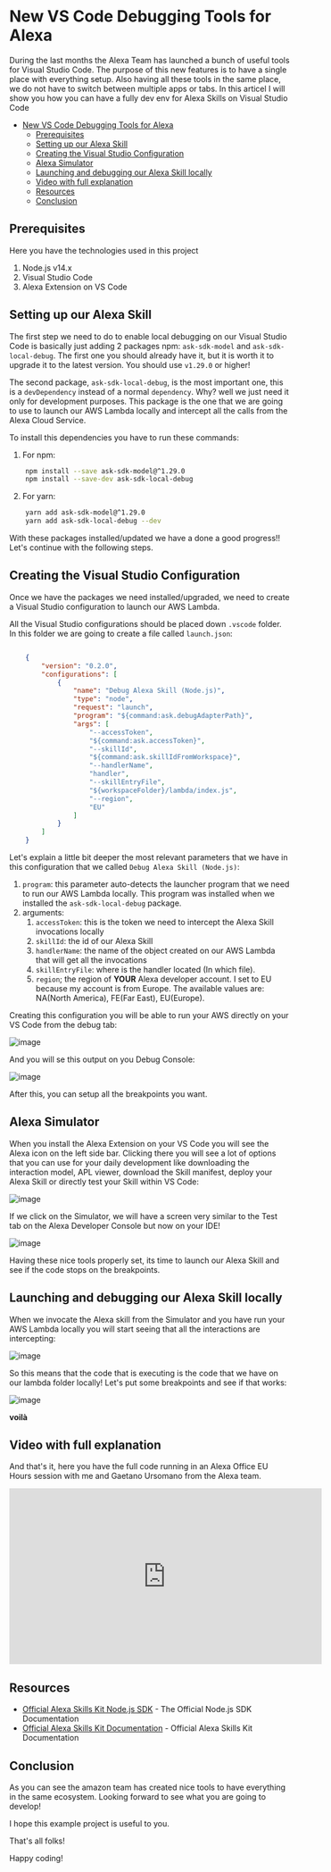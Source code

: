 # New VS Code Debugging Tools for Alexa

During the last months the Alexa Team has launched a bunch of useful tools for Visual Studio Code. The purpose of this new features is to have a single place with everything setup. Also having all these tools in the same place, we do not have to switch between multiple apps or tabs. In this articel I will show you how you can have a fully dev env for Alexa Skills on Visual Studio Code

<!-- TOC -->

- [New VS Code Debugging Tools for Alexa](#new-vs-code-debugging-tools-for-alexa)
  - [Prerequisites](#prerequisites)
  - [Setting up our Alexa Skill](#setting-up-our-alexa-skill)
  - [Creating the Visual Studio Configuration](#creating-the-visual-studio-configuration)
  - [Alexa Simulator](#alexa-simulator)
  - [Launching and debugging our Alexa Skill locally](#launching-and-debugging-our-alexa-skill-locally)
  - [Video with full explanation](#video-with-full-explanation)
  - [Resources](#resources)
  - [Conclusion](#conclusion)

<!-- /TOC -->

## Prerequisites

Here you have the technologies used in this project
1. Node.js v14.x
2. Visual Studio Code
3. Alexa Extension on VS Code

## Setting up our Alexa Skill

The first step we need to do to enable local debugging on our Visual Studio Code is basically just adding 2 packages npm: `ask-sdk-model` and `ask-sdk-local-debug`. The first one you should already have it, but it is worth it to upgrade it to the latest version. You should use `v1.29.0` or higher!

The second package, `ask-sdk-local-debug`, is the most important one, this is a `devDependency` instead of a normal `dependency`. Why? well we just need it only for development purposes. This package is the one that we are going to use to launch our AWS Lambda locally and intercept all the calls from the Alexa Cloud Service.

To install this dependencies you have to run these commands:
1. For npm:
```bash
    npm install --save ask-sdk-model@^1.29.0
    npm install --save-dev ask-sdk-local-debug
```
2. For yarn:
```bash
    yarn add ask-sdk-model@^1.29.0
    yarn add ask-sdk-local-debug --dev
```

With these packages installed/updated we have a done a good progress!! Let's continue with the following steps.

## Creating the Visual Studio Configuration

Once we have the packages we need installed/upgraded, we need to create a Visual Studio configuration to launch our AWS Lambda.

All the Visual Studio configurations should be placed down `.vscode` folder. In this folder we are going to create a file called `launch.json`:

```json

    {
        "version": "0.2.0",
        "configurations": [
            {
                "name": "Debug Alexa Skill (Node.js)",
                "type": "node",
                "request": "launch",
                "program": "${command:ask.debugAdapterPath}",
                "args": [
                    "--accessToken",
                    "${command:ask.accessToken}",
                    "--skillId",
                    "${command:ask.skillIdFromWorkspace}",
                    "--handlerName",
                    "handler",
                    "--skillEntryFile",
                    "${workspaceFolder}/lambda/index.js",
                    "--region",
                    "EU"
                ]
            }
        ]
    }

```

Let's explain a little bit deeper the most relevant parameters that we have in this configuration that we called `Debug Alexa Skill (Node.js)`:
1. `program`: this parameter auto-detects the launcher program that we need to run our AWS Lambda locally. This program was installed when we installed the `ask-sdk-local-debug` package.
2. arguments:
   1. `accessToken`: this is the token we need to intercept the Alexa Skill invocations locally
   2. `skillId`: the id of our Alexa Skill
   3. `handlerName`: the name of the object created on our AWS Lambda that will get all the invocations
   4. `skillEntryFile`: where is the handler located (In which file).
   5. `region`; the region of **YOUR** Alexa developer account. I set to EU because my account is from Europe. The available values are: NA(North America), FE(Far East), EU(Europe).

Creating this configuration you will be able to run your AWS directly on your VS Code from the debug tab:

![image](./img/debug-tap.png)


And you will se this output on you Debug Console:

![image](./img/debug-console.png)

After this, you can setup all the breakpoints you want.

## Alexa Simulator

When you install the Alexa Extension on your VS Code you will see the Alexa icon on the left side bar. Clicking there you will see a lot of options that you can use for your daily development like downloading the interaction model, APL viewer, download the Skill manifest, deploy your Alexa Skill or directly test your Skill within VS Code:

![image](./img/alexa-extension.png)

If we click on the Simulator, we will have a screen very similar to the Test tab on the Alexa Developer Console but now on your IDE!

![image](./img/simulator.png)

Having these nice tools properly set, its time to launch our Alexa Skill and see if the code stops on the breakpoints.

## Launching and debugging our Alexa Skill locally

When we invocate the Alexa skill from the Simulator and you have run your AWS Lambda locally you will start seeing that all the interactions are intercepting:

![image](/img/image.png)

So this means that the code that is executing is the code that we have on our lambda folder locally! Let's put some breakpoints and see if that works:


![image](/img/breakpoins.png)

**voilà**

## Video with full explanation

And that's it, here you have the full code running in an Alexa Office EU Hours session with me and Gaetano Ursomano from the Alexa team.

<iframe width="560" height="315" src="https://www.youtube.com/embed/9g1grjLBZOc" title="YouTube video player" frameborder="0" allow="accelerometer; autoplay; clipboard-write; encrypted-media; gyroscope; picture-in-picture" allowfullscreen></iframe>


## Resources
* [Official Alexa Skills Kit Node.js SDK](https://www.npmjs.com/package/ask-sdk) - The Official Node.js SDK Documentation
* [Official Alexa Skills Kit Documentation](https://developer.amazon.com/docs/ask-overviews/build-skills-with-the-alexa-skills-kit.html) - Official Alexa Skills Kit Documentation

## Conclusion 

As you can see the amazon team has created nice tools to have everything in the same ecosystem. Looking forward to see what you are going to develop!

I hope this example project is useful to you.

That's all folks!

Happy coding!
